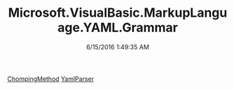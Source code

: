 ﻿---
title: Microsoft.VisualBasic.MarkupLanguage.YAML.Grammar
date: 6/15/2016 1:49:35 AM
---

[ChompingMethod](T-Microsoft.VisualBasic.MarkupLanguage.YAML.Grammar.ChompingMethod.html)
[YamlParser](T-Microsoft.VisualBasic.MarkupLanguage.YAML.Grammar.YamlParser.html)
